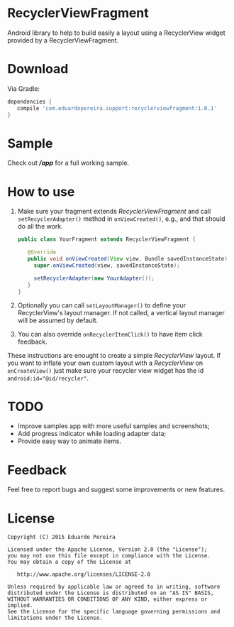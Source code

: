 # RecyclerViewFragment
Android library to help to build easily a layout using a RecyclerView widget provided by a RecyclerViewFragment.

Download
========
Via Gradle:
```groovy
dependencies {
   compile 'com.eduardopereira.support:recyclerviewfragment:1.0.1'
}
```
Sample
======
Check out _**/app**_ for a full working sample.

How to use
==========
1. Make sure your fragment extends *RecyclerViewFragment* and call `setRecyclerAdapter()` method in `onViewCreated()`, e.g., and that should do all the work.
   ```java
   public class YourFragment extends RecyclerViewFragment {
   
      @Override
      public void onViewCreated(View view, Bundle savedInstanceState) {
        super.onViewCreated(view, savedInstanceState);

        setRecyclerAdapter(new YourAdapter());
      }
   }
   ```
2. Optionally you can call `setLayoutManager()` to define your RecyclerView's layout manager. If not called, a vertical layout manager will be assumed by default.

3. You can also override `onRecyclerItemClick()` to have item click feedback.

These instructions are enought to create a simple *RecyclerView* layout. If you want to inflate your own custom layout with a *RecyclerView* on `onCreateView()` just make sure your recycler view widget has the id `android:id="@id/recycler"`.

TODO
====
- Improve samples app with more useful samples and screenshots;
- Add progress indicator while loading adapter data;
- Provide easy way to animate items.

Feedback
========
Feel free to report bugs and suggest some improvements or new features.

License
=======

    Copyright (C) 2015 Eduardo Pereira

    Licensed under the Apache License, Version 2.0 (the "License");
    you may not use this file except in compliance with the License.
    You may obtain a copy of the License at

       http://www.apache.org/licenses/LICENSE-2.0

    Unless required by applicable law or agreed to in writing, software
    distributed under the License is distributed on an "AS IS" BASIS,
    WITHOUT WARRANTIES OR CONDITIONS OF ANY KIND, either express or implied.
    See the License for the specific language governing permissions and
    limitations under the License.
